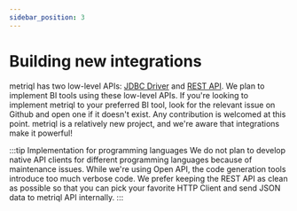 ```yaml
---
sidebar_position: 3
---
```


# Building new integrations

metriql has two low-level APIs: [JDBC Driver](jdbc-driver) and [REST API](/rest-api). We plan to implement BI tools using these low-level APIs. If you're looking to implement metriql to your preferred BI tool, look for the relevant issue on Github and open one if it doesn't exist. Any contribution is welcomed at this point. metriql is a relatively new project, and we're aware that integrations make it powerful!

:::tip Implementation for programming languages
We do not plan to develop native API clients for different programming languages because of maintenance issues. While we're using Open API, the code generation tools introduce too much verbose code. We prefer keeping the REST API as clean as possible so that you can pick your favorite HTTP Client and send JSON data to metriql API internally.
:::